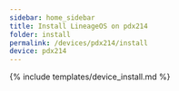 ```yaml
---
sidebar: home_sidebar
title: Install LineageOS on pdx214
folder: install
permalink: /devices/pdx214/install
device: pdx214
---
```

{% include templates/device_install.md %}
